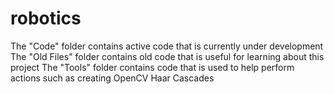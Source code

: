 # robotics

The "Code" folder contains active code that is currently under development
The "Old Files" folder contains old code that is useful for learning about this project
The "Tools" folder contains code that is used to help perform actions such as creating OpenCV Haar Cascades
